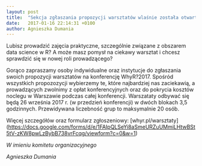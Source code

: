 ```yaml
---
layout: post
title:  "Sekcja zgłaszania propozycji warsztatów wlaśnie została otwarta!"
date:   2017-01-16 22:14:31 +0100
author: Agnieszka Dumania
---
```

Lubisz prowadzić zajęcia praktyczne, szczególnie związane z obszarem data science w R? 
A może masz pomysł na ciekawy warsztat i chcesz sprawdzić się w nowej roli prowadzącego?

Gorąco zapraszamy osoby indywidualne oraz instytucje do zgłaszania swoich propozycji warsztatów na konferencję WhyR?2017. Spośród wszystkich propozozycji wybierzemy te, które najbardziej nas zaciekawią, a prowadzących zwolnimy z opłat konferencyjnych oraz do pokrycia kosztów noclegu w Warszawie podczas całej konferencji. Warszataty odbywać się będą 26 września 2017 r. (w przedzień konferencji) w dwóch blokach 3,5 godzinnych. Przewidywana liczebność grup to maksymalnie 20 osób.

Więcej szczegółów oraz formularz zgłoszeniowy: [whyr.pl/warsztaty] (https://docs.google.com/forms/d/e/1FAIpQLSeYi8aSmeURZuUMmiLHtwBSt5tV-zKW8pwLzBybB738vrFcqg/viewform?c=0&w=1)


*W imieniu komitetu organizacyjnego*

*Agnieszka Dumania*
